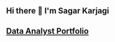 ## Hi there 👋 I'm Sagar Karjagi
## **[Data Analyst Portfolio](#https://github.com/SagarKarjagi/Data-Analyst-Portfolio)**

